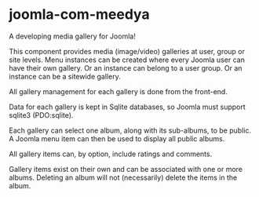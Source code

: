 # joomla-com-meedya
A developing media gallery for Joomla!

This component provides media (image/video) galleries at user, group or site levels. Menu instances can be created where every Joomla user can have their own gallery. Or an instance can belong to a user group. Or an instance can be a sitewide gallery.

All gallery management for each gallery is done from the front-end.

Data for each gallery is kept in Sqlite databases, so Joomla must support sqlite3 (PDO:sqlite).

Each gallery can select one album, along with its sub-albums, to be public. A Joomla menu item can then be used to display all public albums.

All gallery items can, by option, include ratings and comments.

Gallery items exist on their own and can be associated with one or more albums. Deleting an album will not (necessarily) delete the items in the album.
